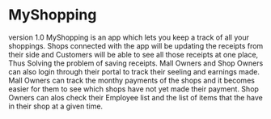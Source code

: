 # MyShopping

version 1.0
MyShopping is an app which lets you keep a track of all your shoppings. 
Shops connected with the app will be updating the receipts from their side and Customers will be able to see all those receipts at one place, Thus Solving the problem of saving receipts. 
Mall Owners and Shop Owners can also login through their portal to track their seeling and earnings made.
Mall Owners can track the monthy payments of the shops and it becomes easier for them to see which shops have not yet made their payment.
Shop Owners can alos check their Employee list and the list of items that the have in their shop at a given time.

